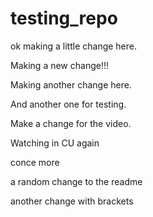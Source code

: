# testing_repo

ok making a little change here.

Making a new change!!!

Making another change here.

And another one for testing.

Make a change for the video.

Watching in CU
 again


conce more

a random change to the readme

another change with brackets
